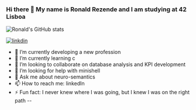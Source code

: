 ### Hi there 👋 My name is Ronald Rezende and I am studying at 42 Lisboa

![Ronald's GitHub stats](https://github-readme-stats.vercel.app/api?username=ronaldprme&show_icons=true&theme=radical)

[![linkdin](https://img.shields.io/badge/LinkedIn-0077B5?style=for-the-badge&logo=linkedin&logoColor=white)](https://www.linkedin.com/in/ronald-rezende/)

- 🔭 I’m currently developing a new profession
- 🌱 I’m currently learning c
- 👯 I’m looking to collaborate on database analysis and KPI development
- 🤔 I’m looking for help with minishell
- 💬 Ask me about neuro-semantics
- 📫 How to reach me: linkedIn
- ⚡ Fun fact: I never knew where I was going, but I knew I was on the right path
--
